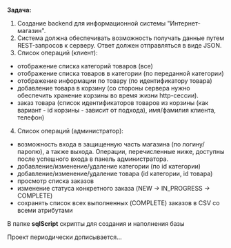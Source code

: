 

<b>Задача:</b>
1. Создание backend для информационной системы "Интернет-магазин".
2. Система должна обеспечивать возможность получать данные путем REST-запросов к серверу. Ответ должен отправляться в виде JSON.
3. Список операций (клиент):
- отображение списка категорий товаров (все)
- отображение списка товаров в категории (по переданной категории)
- отображение информации по товару (по идентификатору товара)
- добавление товара в корзину (со стороны сервера нужно обеспечить хранение корзины во время жизни http-сессии).
- заказ товара (список идентификаторов товаров из корзины (как вариант - id корзины - зависит от подхода), имя/фамилия клиента, телефон)
4. Список операций (администратор):
- возможность входа в защищенную часть магазина (по логину/паролю), а также выхода. Операции, перечисленные ниже, доступны после успешного входа в панель администратора.
- добавление/изменение/удаление категории (по id категории)
- добавление/изменение/удаление товара (id категории, id товара)
- просмотр списка заказов
- изменение статуса конкретного заказа (NEW -> IN_PROGRESS -> COMPLETE)
- сохранять список всех выполненных (COMPLETE) заказов в CSV со всеми атрибутами

В папке <b>sqlScript</b> скрипты для создания и наполнения базы

Проект периодически дописывается...
